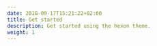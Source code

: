 ```yaml
---
date: 2018-09-17T15:21:22+02:00
title: Get started
description: Get started using the hexon theme.
weight: 1
---
```

